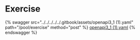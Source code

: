 # Exercise

{% swagger src="../../../../../.gitbook/assets/openapi3_1 (1).yaml" path="/pool/exercise" method="post" %}
[openapi3_1 (1).yaml](<../../../../../.gitbook/assets/openapi3_1 (1).yaml>)
{% endswagger %}
